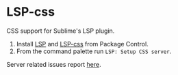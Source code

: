 # LSP-css
CSS support for Sublime's LSP plugin.

1. Install [LSP](https://packagecontrol.io/packages/LSP) and [LSP-css]() from Package Control.
2. From the command palette run `LSP: Setup CSS server`.

Server related issues report [here](https://github.com/vscode-langservers/vscode-css-languageserver).
